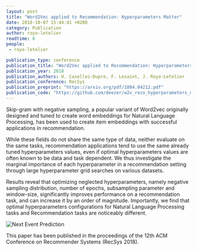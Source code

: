 ```yaml
---
layout: post
title: "Word2Vec applied to Recommendation: Hyperparameters Matter"
date: 2018-10-07 15:44:41 +0200
category: Publication
author: royo-letelier
readtime: 6
people:
 - royo-letelier

publication_type: conference
publication_title: "Word2Vec applied to Recommendation: Hyperparameters Matter"
publication_year: 2018
publication_authors: H. Caselles-Dupre, F. Lesaint, J. Royo-Letelier 
publication_conference: RecSys
publication_preprint: "https://arxiv.org/pdf/1804.04212.pdf"
publication_code: "https://github.com/deezer/w2v_reco_hyperparameters_matter"
---
```


Skip-gram with negative sampling, a popular variant of Word2vec
originally designed and tuned to create word embeddings for Natural Language Processing, has been used to create item embeddings
with successful applications in recommendation.

While these fields do not share the same type of data, neither evaluate on the same
tasks, recommendation applications tend to use the same already
tuned hyperparameters values, even if optimal hyperparameters values are often known to be data and task dependent. We thus investigate the marginal importance of each hyperparameter in a recommendation setting through large hyperparameter grid searches on various datasets.

Results reveal that optimizing neglected hyperparameters, namely negative sampling distribution, number of
epochs, subsampling parameter and window-size, significantly improves performance on a recommendation task, and can increase it
by an order of magnitude. Importantly, we find that optimal hyperparameters configurations for Natural Language Processing tasks
and Recommendation tasks are noticeably different.

<div class="publication-illustration">
    <img
        src="{{ '/static/images/publis/dupre18recsys/prediction_table.png' | prepend: site.url }}"
        alt="Next Event Prediction"/>
</div>

This paper has been published in the proceedings of the 12th ACM Conference on Recommender Systems (RecSys 2018).
